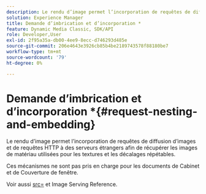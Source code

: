 ```yaml
---
description: Le rendu d’image permet l’incorporation de requêtes de diffusion d’images et de requêtes HTTP à des serveurs étrangers afin de récupérer les images de matériau utilisées pour les textures et les décalages répétables.
solution: Experience Manager
title: Demande d’imbrication et d’incorporation *
feature: Dynamic Media Classic, SDK/API
role: Developer,User
exl-id: 2f95a35a-db00-4ee9-8ecc-d746293d485e
source-git-commit: 206e4643e3926cb85b4be2189743578f88180be7
workflow-type: tm+mt
source-wordcount: '79'
ht-degree: 0%

---
```


# Demande d’imbrication et d’incorporation *{#request-nesting-and-embedding}

Le rendu d’image permet l’incorporation de requêtes de diffusion d’images et de requêtes HTTP à des serveurs étrangers afin de récupérer les images de matériau utilisées pour les textures et les décalages répétables.

Ces mécanismes ne sont pas pris en charge pour les documents de Cabinet et de Couverture de fenêtre.

Voir aussi [src=](../../../../../../ir-api/http-protocol/image-rendering-api-ref/c-ir-http-protocol-ref/c-ir-http-protocol-command-reference/r-ir-src.md#reference-62c98abad22149d68d405ed6aaff8272) et Image Serving Reference.
